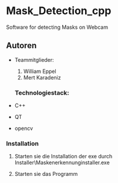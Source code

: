 # Mask_Detection_cpp


Software for detecting Masks on Webcam

## Autoren

- Teammitglieder:
  1. William Eppel
  2. Mert Karadeniz
  
  
  ### Technologiestack:

- C++
- QT
- opencv


### Installation

1. Starten sie die Installation der exe durch Installer\Maskenerkennunginstaller.exe

2. Starten sie das Programm
